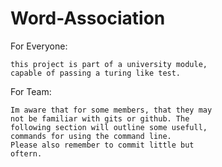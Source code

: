 # Word-Association

For Everyone:
	
	this project is part of a university module,
	capable of passing a turing like test.

For Team:
	
	Im aware that for some members, that they may
	not be familiar with gits or github. The
	following section will outline some usefull,
	commands for using the command line.
	Please also remember to commit little but
	oftern.
